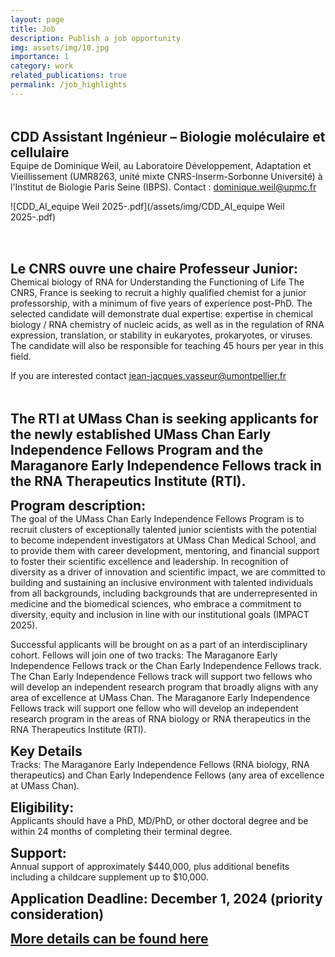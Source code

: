 ```yaml
---
layout: page
title: Job
description: Publish a job opportunity
img: assets/img/10.jpg
importance: 1
category: work
related_publications: true
permalink: /job_highlights
---
```


<br><br>
<span style="font-size: 1.5em;"><strong> CDD Assistant Ingénieur – Biologie moléculaire et cellulaire</strong> </span><br>
Equipe de Dominique Weil, au Laboratoire Développement, Adaptation et Vieillissement (UMR8263, unité mixte CNRS-Inserm-Sorbonne Université) à l'Institut de Biologie Paris Seine (IBPS).
Contact : dominique.weil@upmc.fr

![CDD_AI_equipe Weil 2025-.pdf](/assets/img/CDD_AI_equipe Weil 2025-.pdf)


<br><br>
 
<span style="font-size: 1.5em;"><strong>Le CNRS ouvre une chaire Professeur Junior:</strong></span><br>
Chemical biology of RNA for Understanding the Functioning of Life
The CNRS, France is seeking to recruit a highly qualified chemist for a junior professorship, with a minimum of five years of experience post-PhD. The selected candidate will demonstrate dual expertise: expertise in chemical biology / RNA chemistry of nucleic acids, as well as in the regulation of RNA expression, translation, or stability in eukaryotes, prokaryotes, or viruses. The candidate will also be responsible for teaching 45 hours per year in this field.

If you are interested  contact jean-jacques.vasseur@umontpellier.fr

<br><br>
<span style="font-size: 1.5em;"><strong>The RTI at UMass Chan is seeking applicants for the newly established UMass Chan Early Independence Fellows Program and the Maraganore Early Independence Fellows track in the RNA Therapeutics Institute (RTI). </strong></span><br>

<span style="font-size: 1.5em;"><strong>Program description: </strong></span><br> The goal of the UMass Chan Early Independence Fellows Program is to recruit clusters of exceptionally talented junior scientists with the potential to become independent investigators at UMass Chan Medical School, and to provide them with career development, mentoring, and financial support to foster their scientific excellence and leadership. In recognition of diversity as a driver of innovation and scientific impact, we are committed to building and sustaining an inclusive environment with talented individuals from all backgrounds, including backgrounds that are underrepresented in medicine and the biomedical sciences, who embrace a commitment to diversity, equity and inclusion in line with our institutional goals (IMPACT 2025).  

Successful applicants will be brought on as a part of an interdisciplinary cohort. Fellows will join one of two tracks: The Maraganore Early Independence Fellows track or the Chan Early Independence Fellows track. The Chan Early Independence Fellows track will support two fellows who will develop an independent research program that broadly aligns with any area of excellence at UMass Chan. The Maraganore Early Independence Fellows track will support one fellow who will develop an independent research program in the areas of RNA biology or RNA therapeutics in the RNA Therapeutics Institute (RTI).
 
<span style="font-size: 1.5em;"><strong>Key Details</strong></span><br>
Tracks: The Maraganore Early Independence Fellows (RNA biology, RNA therapeutics) and Chan Early Independence Fellows (any area of excellence at UMass Chan). 

<span style="font-size: 1.5em;"><strong>Eligibility:</strong></span><br> Applicants should have a PhD, MD/PhD, or other doctoral degree and be within 24 months of completing their terminal degree.

<span style="font-size: 1.5em;"><strong>Support:</strong></span><br> Annual support of approximately $440,000, plus additional benefits including a childcare supplement up to $10,000. 

<span style="font-size: 1.5em;"><strong>Application Deadline: December 1, 2024 (priority consideration)</strong></span><br>

<span style="font-size: 1.5em;"><strong><a href="https://www.umassmed.edu/rti/about-the-rti/fellows/"> More details can be found here </a></strong></span><br>


